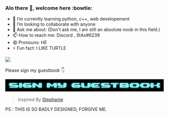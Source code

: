 ### Alo there 👋, welcome here :bowtie:
<!--
**wyhong3103/wyhong3103** is a ✨ _special_ ✨ repository because its `README.md` (this file) appears on your GitHub profile.

Here are some ideas to get you started:
-->
- 🌱 I’m currently learning python, c++, web developement
- 👯 I’m looking to collaborate with anyone 
- 💬 Ask me about: (Don't ask me, I am still an absolute noob in this field.)
- 📫 How to reach me: Discord , StAx#6239
- 😄 Pronouns: HE
- ⚡ Fun fact: I LIKE TURTLE
<img src="https://media.giphy.com/media/lXiRoPt9Rkzt7yLYY/giphy.gif"/>


Please sign my guestbook
:point_down:

<a href="https://gist.github.com/wyhong3103/e804c37d33c220a8a373e7246440b499"><img src="https://raw.githubusercontent.com/wyhong3103/wyhong3103/main/guestbook2.gif"/></a>
> Inspired By [Stephanie](https://github.com/traumverloren)

PS : THIS IS SO BADLY DESIGNED, FORGIVE ME.
